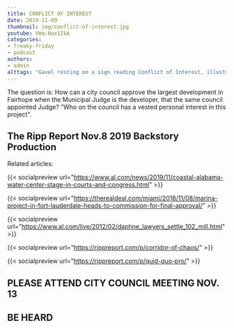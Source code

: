 ```yaml
---
title: CONFLICT OF INTEREST
date: 2019-11-09
thumbnail: img/conflict-of-interest.jpg
youtube: VWq-Nax1IkA
categories:
- freaky-friday
- podcast
authors:
- admin
alttags: "Gavel resting on a sign reading Conflict of Interest, illustrating concerns about a judges role in approving a Fairhope..."
---
```

The question is: How can a city council approve the largest development in Fairhope when the Municipal Judge is the developer, that the same council appointed Judge? “Who on the council has a vested personal interest in this project”.

## The Ripp Report Nov.8 2019 Backstory Production

Related articles:

{{< socialpreview url="https://www.al.com/news/2019/11/coastal-alabama-water-center-stage-in-courts-and-congress.html" >}}

{{< socialpreview url="https://therealdeal.com/miami/2018/11/08/marina-project-in-fort-lauderdale-heads-to-commission-for-final-approval/" >}}

{{< socialpreview url="https://www.al.com/live/2012/02/daphne_lawyers_settle_102_mill.html" >}}

{{< socialpreview url="https://rippreport.com/p/corridor-of-chaos/" >}}

{{< socialpreview url="https://rippreport.com/p/quid-quo-pro/" >}}

## PLEASE ATTEND CITY COUNCIL MEETING NOV. 13

## BE HEARD
